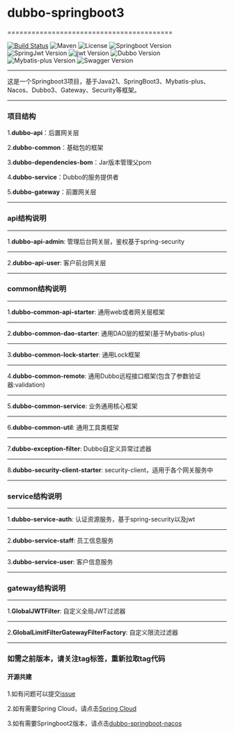 # dubbo-springboot3
=========================================

[![Build Status](https://img.shields.io/badge/Build-ZhiQinlsZhen-red)](https://github.com/ZhiQinIsZhen/dubbo-springboot3)
![Maven](https://img.shields.io/maven-central/v/org.apache.dubbo/dubbo.svg)
![License](https://img.shields.io/github/license/alibaba/dubbo.svg)
![Springboot Version](https://img.shields.io/badge/Springboot-3.1.5-brightgreen)
![SpringJwt Version](https://img.shields.io/badge/SpringJwt-1.1.1.RELEASE-brightgreen)
![jjwt Version](https://img.shields.io/badge/jjwt-0.12.3-brightgreen)
![Dubbo Version](https://img.shields.io/badge/Dubbo-3.3.0(beta1)-brightgreen)
![Mybatis-plus Version](https://img.shields.io/badge/MybatisPlus-3.5.4.1-brightgreen)
![Swagger Version](https://img.shields.io/badge/knife4j-4.3.0-brightgreen)

---

这是一个Springboot3项目，基于Java21、SpringBoot3、Mybatis-plus、Nacos、Dubbo3、Gateway、Security等框架。

---

### 项目结构
1.**dubbo-api**：后置网关层

2.**dubbo-common**：基础包的框架

3.**dubbo-dependencies-bom**：Jar版本管理父pom

4.**dubbo-service**：Dubbo的服务提供者

5.**dubbo-gateway**：前置网关层

---

### api结构说明

---
1.**dubbo-api-admin**: 管理后台网关层，鉴权基于spring-security

---
2.**dubbo-api-user**: 客户前台网关层

---

### common结构说明

---
1.**dubbo-common-api-starter**: 通用web或者网关层框架

---
2.**dubbo-common-dao-starter**: 通用DAO层的框架(基于Mybatis-plus)

---
3.**dubbo-common-lock-starter**: 通用Lock框架

---
4.**dubbo-common-remote**: 通用Dubbo远程接口框架(包含了参数验证器:validation)

---
5.**dubbo-common-service**: 业务通用核心框架

---
6.**dubbo-common-util**: 通用工具类框架

---
7.**dubbo-exception-filter**: Dubbo自定义异常过滤器

---
8.**dubbo-security-client-starter**: security-client，适用于各个网关服务中

---

### service结构说明

---
1.**dubbo-service-auth**: 认证资源服务，基于spring-security以及jwt

---
2.**dubbo-service-staff**: 员工信息服务

---
3.**dubbo-service-user**: 客户信息服务

---

### gateway结构说明

---
1.**GlobalJWTFilter**: 自定义全局JWT过滤器

---
2.**GlobalLimitFilterGatewayFilterFactory**: 自定义限流过滤器

---

### 如需之前版本，请关注tag标签，重新拉取tag代码

#### 开源共建
1.如有问题可以提交[issue](https://github.com/ZhiQinIsZhen/dubbo-springboot3/issues)

2.如有需要Spring Cloud，请点击[Spring Cloud](https://github.com/ZhiQinIsZhen/springcloud-demo)

3.如有需要Springboot2版本，请点击[dubbo-springboot-nacos](https://github.com/ZhiQinIsZhen/dubbo-springboot-nacos)